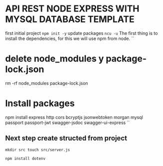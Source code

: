 # API REST NODE EXPRESS WITH MYSQL DATABASE TEMPLATE

first initial project
``
npm init -y
``
update packages
``
ncu -u
``
The first thing is to install the dependencies, for this we will use npm from node.
``

# delete node_modules y package-lock.json

rm -rf node_modules package-lock.json

# Install packages

npm install express http cors bcryptjs jsonwebtoken morgan mysql passport passport-jwt swagger-jsdoc swagger-ui-express
``

## Next step create structed from project
``
mkdir src
touch src/server.js
``

``
npm install dotenv
``
